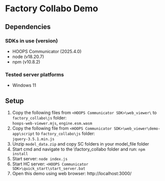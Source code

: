 # Factory Collabo Demo

## Dependencies
### SDKs in use (version)
* HOOPS Communicator (2025.4.0)
* node (v18.20.7)
* npm (v10.8.2)

### Tested server platforms
* Windows 11

## Setup
1. Copy the following files from `<HOOPS Communicator SDK>\web_viewer\` to `factory_collabo\js` folder: <br>
    `hoops-web-viewer.mjs`, `engine.esm.wasm`
2. Copy the following file from `<HOOPS Communicator SDK>\web_viewer\demo-app\script` to `factory_collabo\js` folder: <br>
    `jquery-3.5.1.min.js`
3. Unzip `model_data.zip` and copy SC folders in your model_file folder
4. Start cmd and navigate to the \factory_collabo folder and run: `npm install`
5. Start server: `node index.js`
6. Start HC server: `<HOOPS Communicator SDK>\quick_start\start_server.bat`
7. Open this demo using web browser: http://localhost:3000/